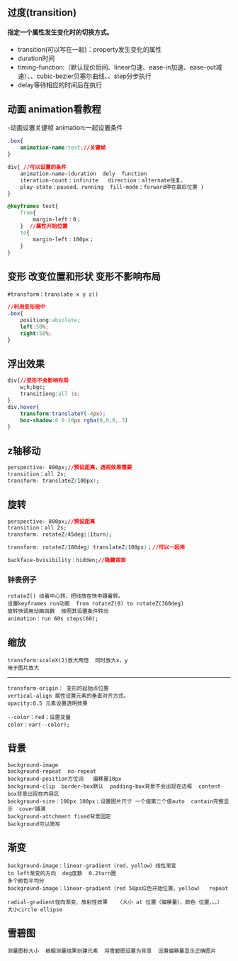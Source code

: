 ## 过度(transition)
 #### 指定一个属性发生变化时的切换方式。

- transition(可以写在一起)：property发生变化的属性
- duration时间        
- timing-function:（默认现价后间、linear匀速、ease-in加速、ease-out减速）、、cubic-bezier贝塞尔曲线、、step分步执行
- delay等待相应的时间后在执行

## 动画  animation看教程

-动画设置关键帧 animation:一起设置条件
```css
.box{
    animation-name:test;//关键帧
}
```
```css
div{ //可以设置的条件
    animation-name-(duration  dely  function  
    iteration-count：infinite   direction：alternate往复、 
    play-state：paused、running  fill-mode：forward停在最后位置 )     
} 
``` 
````css
@keyframes test{
    from{
        margin-left：0；
    }  //属性开始位置
    to{
        margin-left：100px；
    }      
}                     
````

## 变形 改变位置和形状 变形不影响布局
        
    #transform：translate x y z()

````css
//利用变形居中
.box{
    positiong:absolute;
    left:50%;
    right:50%;
}
````
## 浮出效果
```css
div{//变形不会影响布局
    w;h;bgc;
    transitiong:all 1s;
}
div.hover{
    transform:translateY(-4px);
    box-shadow:0 0 10px rgba(0,0,0,.3)
}
```
## z轴移动
```css
perspective: 800px;//预设距离，透视效果需要
transition：all 2s;
transform: translateZ(100px);
```
## 旋转
```css
perspective: 800px;//预设距离
transition：all 2s; 
transform: rotateZ(45deg||1turn);

transform: rotateZ(180deg) translateZ(100px)；//可以一起用

backface-bvisibility：hidden;//隐藏背面
```
### 钟表例子
    rotateZ() 绕着中心转，把线放在快中跟着转。
    设置keyframes run动画  from rotateZ(0) to rotateZ(360deg)
    旋转快调用动画函数  按照其设置条件转动
    animation：run 60s steps(60);
## 缩放
    transform:scaleX(2)放大两倍  同时放大x，y
    用于图片放大

---
    transform-origin： 变形的起始点位置
    vertical-align 属性设置元素的垂直对齐方式。
    opacity:0.5 元素设置透明效果

    --color：red；设置变量
    color：var(--color);

## 背景

    background-image 
    background-repeat  no-repeat  
    background-position方位词   偏移量10px
    background-clip  border-box默认  padding-box背景不会出现在边框  content-box背景出现在内容区
    background-size：100px 100px；设置图片尺寸 一个值第二个值auto  contain完整显示  cover铺满
    background-attchment fixed背景固定
    background可以简写


## 渐变

    background-image：linear-gradient（red，yellow）线性渐变  
    to left渐变的方向  deg度数  0.2turn圈
    多个颜色平均分
    background-image：linear-gradient（red 50px红色开始位置，yellow）  repeat

    radial-gradient径向渐变、放射性效果   （大小 at 位置（偏移量），颜色 位置，。。） 大小circle ellipse


## 雪碧图

    测量图标大小  根据测量结果创建元素  将雪碧图设置为背景  设置偏移量显示正确图片